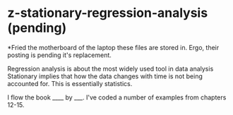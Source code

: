 # z-stationary-regression-analysis (pending)

*Fried the motherboard of the laptop these files are stored in. Ergo, their posting is pending it's replacement.

Regression analysis is about the most widely used tool in data analysis
 Stationary implies that how the data changes with time is not being accounted for. This is essentially statistics. 

I flow the book ____ by ___. I've coded a number of examples from chapters 12-15.
